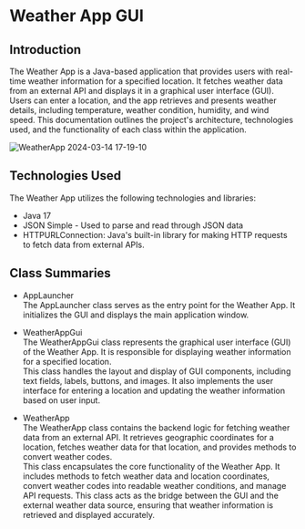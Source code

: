 # Weather App GUI  

## Introduction

The Weather App is a Java-based application that provides users with real-time weather information for a specified location. It fetches weather data from an external API and displays it in a graphical user interface (GUI). Users can enter a location, and the app retrieves and presents weather details, including temperature, weather condition, humidity, and wind speed. This documentation outlines the project's architecture, technologies used, and the functionality of each class within the application.  

![WeatherApp 2024-03-14 17-19-10](https://github.com/gerzson-pszota/WeatherApp/assets/138587246/da256b39-998a-4b92-96b3-247e4e7c961e)

## Technologies Used

The Weather App utilizes the following technologies and libraries:
* Java 17
* JSON Simple - Used to parse and read through JSON data
* HTTPURLConnection: Java's built-in library for making HTTP requests to fetch data from external APIs.

## Class Summaries

* AppLauncher  
The AppLauncher class serves as the entry point for the Weather App. It initializes the GUI and displays the main application window.

* WeatherAppGui  
The WeatherAppGui class represents the graphical user interface (GUI) of the Weather App. It is responsible for displaying weather information for a specified location.  
This class handles the layout and display of GUI components, including text fields, labels, buttons, and images. It also implements the user interface for entering a location and updating the weather information based on user input.

* WeatherApp  
The WeatherApp class contains the backend logic for fetching weather data from an external API. It retrieves geographic coordinates for a location, fetches weather data for that location, and provides methods to convert weather codes.  
This class encapsulates the core functionality of the Weather App. It includes methods to fetch weather data and location coordinates, convert weather codes into readable weather conditions, and manage API requests. This class acts as the bridge between the GUI and the external weather data source, ensuring that weather information is retrieved and displayed accurately.
